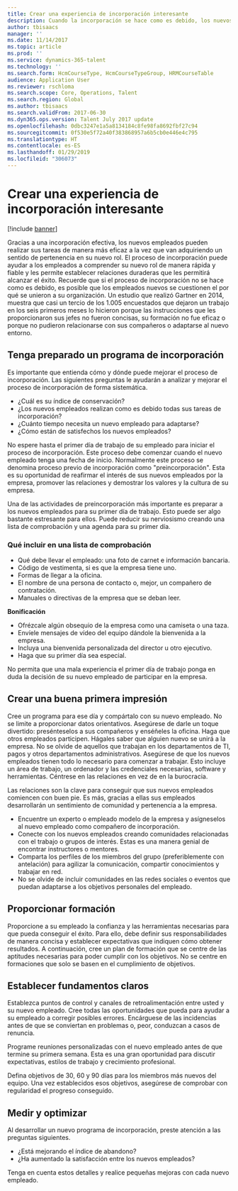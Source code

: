 ```yaml
---
title: Crear una experiencia de incorporación interesante
description: Cuando la incorporación se hace como es debido, los nuevos empleados desarrollan un sentimiento de pertenencia en su nueva organización.
author: tbisaacs
manager: ''
ms.date: 11/14/2017
ms.topic: article
ms.prod: ''
ms.service: dynamics-365-talent
ms.technology: ''
ms.search.form: HcmCourseType, HcmCourseTypeGroup, HRMCourseTable
audience: Application User
ms.reviewer: rschloma
ms.search.scope: Core, Operations, Talent
ms.search.region: Global
ms.author: tbisaacs
ms.search.validFrom: 2017-06-30
ms.dyn365.ops.version: Talent July 2017 update
ms.openlocfilehash: 0dbc3247e1a5a8134184c8fe98fa8692fbf27c94
ms.sourcegitcommit: 0f530e5f72a40f383868957a6b5cb0e446e4c795
ms.translationtype: HT
ms.contentlocale: es-ES
ms.lasthandoff: 01/29/2019
ms.locfileid: "306073"
---
```

# <a name="create-an-engaging-onboarding-experience"></a>Crear una experiencia de incorporación interesante

[!include [banner](includes/banner.md)]

Gracias a una incorporación efectiva, los nuevos empleados pueden realizar sus tareas de manera más eficaz a la vez que van adquiriendo un sentido de pertenencia en su nuevo rol. El proceso de incorporación puede ayudar a los empleados a comprender su nuevo rol de manera rápida y fiable y les permite establecer relaciones duraderas que les permitirá alcanzar el éxito. Recuerde que si el proceso de incorporación no se hace como es debido, es posible que los empleados nuevos se cuestionen el por qué se unieron a su organización. Un estudio que realizó Gartner en 2014, muestra que casi un tercio de los 1.005 encuestados que dejaron un trabajo en los seis primeros meses lo hicieron porque las instrucciones que les proporcionaron sus jefes no fueron concisas, su formación no fue eficaz o porque no pudieron relacionarse con sus compañeros o adaptarse al nuevo entorno.

## <a name="have-an-onboarding-program-in-place"></a>Tenga preparado un programa de incorporación
Es importante que entienda cómo y dónde puede mejorar el proceso de incorporación. Las siguientes preguntas le ayudarán a analizar y mejorar el proceso de incorporación de forma sistemática.

- ¿Cuál es su índice de conservación?
- ¿Los nuevos empleados realizan como es debido todas sus tareas de incorporación?
- ¿Cuánto tiempo necesita un nuevo empleado para adaptarse?
- ¿Cómo están de satisfechos los nuevos empleados?

No espere hasta el primer día de trabajo de su empleado para iniciar el proceso de incorporación. Este proceso debe comenzar cuando el nuevo empleado tenga una fecha de inicio. Normalmente este proceso se denomina proceso previo de incorporación como "preincorporación". Esta es su oportunidad de reafirmar el interés de sus nuevos empleados por la empresa, promover las relaciones y demostrar los valores y la cultura de su empresa.

Una de las actividades de preincorporación más importante es preparar a los nuevos empleados para su primer día de trabajo. Esto puede ser algo bastante estresante para ellos. Puede reducir su nerviosismo creando una lista de comprobación y una agenda para su primer día.

### <a name="what-to-include-in-a-checklist"></a>Qué incluir en una lista de comprobación

- Qué debe llevar el empleado: una foto de carnet e información bancaria.
- Código de vestimenta, si es que la empresa tiene uno.
- Formas de llegar a la oficina.
- El nombre de una persona de contacto o, mejor, un compañero de contratación.
- Manuales o directivas de la empresa que se deban leer.

**Bonificación**

- Ofrézcale algún obsequio de la empresa como una camiseta o una taza.
- Envíele mensajes de vídeo del equipo dándole la bienvenida a la empresa.
- Incluya una bienvenida personalizada del director u otro ejecutivo.
- Haga que su primer día sea especial.

No permita que una mala experiencia el primer día de trabajo ponga en duda la decisión de su nuevo empleado de participar en la empresa.

## <a name="create-a-good-first-impression"></a>Crear una buena primera impresión

Cree un programa para ese día y compártalo con su nuevo empleado. No se limite a proporcionar datos orientativos. Asegúrese de darle un toque divertido: presénteselos a sus compañeros y enséñeles la oficina. Haga que otros empleados participen. Hágales saber que alguien nuevo se unirá a la empresa. No se olvide de aquellos que trabajan en los departamentos de TI, pagos y otros departamentos administrativos. Asegúrese de que los nuevos empleados tienen todo lo necesario para comenzar a trabajar. Esto incluye un área de trabajo, un ordenador y las credenciales necesarias, software y herramientas. Céntrese en las relaciones en vez de en la burocracia.

Las relaciones son la clave para conseguir que sus nuevos empleados comiencen con buen pie. Es más, gracias a ellas sus empleados desarrollarán un sentimiento de comunidad y pertenencia a la empresa.

- Encuentre un experto o empleado modelo de la empresa y asígneselos al nuevo empleado como compañero de incorporación.
- Conecte con los nuevos empleados creando comunidades relacionadas con el trabajo o grupos de interés. Estas es una manera genial de encontrar instructores o mentores.
- Comparta los perfiles de los miembros del grupo (preferiblemente con antelación) para agilizar la comunicación, compartir conocimientos y trabajar en red.
- No se olvide de incluir comunidades en las redes sociales o eventos que puedan adaptarse a los objetivos personales del empleado.

## <a name="provide-training"></a>Proporcionar formación

Proporcione a su empleado la confianza y las herramientas necesarias para que pueda conseguir el éxito. Para ello, debe definir sus responsabilidades de manera concisa y establecer expectativas que indiquen cómo obtener resultados. A continuación, cree un plan de formación que se centre de las aptitudes necesarias para poder cumplir con los objetivos. No se centre en formaciones que solo se basen en el cumplimiento de objetivos.

## <a name="set-clear-milestones"></a>Establecer fundamentos claros

Establezca puntos de control y canales de retroalimentación entre usted y su nuevo empleado. Cree todas las oportunidades que pueda para ayudar a su empleado a corregir posibles errores. Encárguese de las incidencias antes de que se conviertan en problemas o, peor, conduzcan a casos de renuncia.

Programe reuniones personalizadas con el nuevo empleado antes de que termine su primera semana. Esta es una gran oportunidad para discutir expectativas, estilos de trabajo y crecimiento profesional.

Defina objetivos de 30, 60 y 90 días para los miembros más nuevos del equipo. Una vez establecidos esos objetivos, asegúrese de comprobar con regularidad el progreso conseguido.

## <a name="measure-and-optimize"></a>Medir y optimizar

Al desarrollar un nuevo programa de incorporación, preste atención a las preguntas siguientes. 

- ¿Está mejorando el índice de abandono?
- ¿Ha aumentado la satisfacción entre los nuevos empleados? 

Tenga en cuenta estos detalles y realice pequeñas mejoras con cada nuevo empleado.

